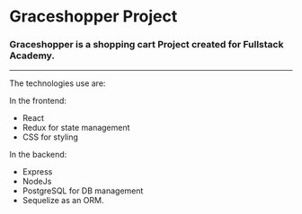 # Graceshopper Project

### Graceshopper is a shopping cart Project created for Fullstack Academy.
---

The technologies use are:

In the frontend:
- React
- Redux for state management
- CSS for styling

In the backend:
- Express
- NodeJs
- PostgreSQL for DB management
- Sequelize as an ORM.


